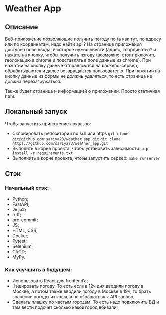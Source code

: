 # Weather App

## Описание

Веб-приложение позволяющие получить погоду по (а как тут, по адресу или по координатам, надо найти api)?
На странице приложения доступно поле ввода, в которое нужно ввести (адрес, координаты)? и нажать на кнопку, чтобы получить погоду (возможно, стоит включить геолокацию в chrome и подставлять в поле данные из chrome). При нажатии на кнопку данные отправляются на backend-сервер, обрабатываются и далее возвращаются пользователю. При нажатии на кнопку данные из формы не должны удаляться, то есть страница не должна перезагружаться.

Также будет страница и информацией о приложении. Просто статичная html.

## Локальный запуск
Чтобы запустить приложение локально:
- Склонировать репозиторий по ssh или https
    `git clone git@github.com:sariya23/weather_app.git`
    `git clone https://github.com/sariya23/weather_app.git`
- Выполить в корне проекта, чтобы установить зависимости:
    `pip install -r requirements.txt`
- Выполнить в корне проекта, чтобы запустить сервер:
    `make runserver`



## Стэк

### Начальный стэк:
- Python;
- FastAPI;
- Jinja2;
- ruff;
- pre-commit;
- JS;
- HTML, CSS;
- Docker;
- Pytest;
- Selenium;
- CI/CD;
- MyPy.

### Как улучшить в будущем:
- Использовать React для frontend'а;
- Кэшировать погоду. То есть если в 12ч дня вводили погоду в Москве, а потом также вводили погоду в Москве в 19ч, то брать значение погоды из кэша, а не обращаться к API заново;
- Сделать плашку по частым городам. То есть надо подключить БД и там вести подсчет сколько какой город вбивали. 
